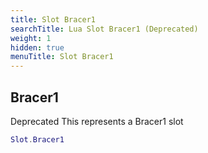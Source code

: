 ```yaml
---
title: Slot Bracer1
searchTitle: Lua Slot Bracer1 (Deprecated)
weight: 1
hidden: true
menuTitle: Slot Bracer1
---
```

## Bracer1

Deprecated
This represents a Bracer1 slot
```lua
Slot.Bracer1
```
